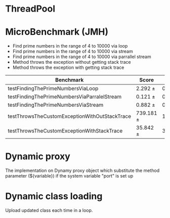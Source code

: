 # ThreadPool

# MicroBenchmark (JMH)
- Find prime numbers in the range of 4 to 10000 via loop
- Find prime numbers in the range of 4 to 10000 via stream
- Find prime numbers in the range of 4 to 10000 via  parrallel stream
- Method throws the exception without getting stack trace
- Method throws the exception with getting stack trace

|Benchmark                                                |   Score    | Error  |   Units |
|---------------------------------------------------------|------------|--------|---------|
|testFindingThePrimeNumbersViaLoop                        |   2.292 ±  | 0.339  |  ops/ms |
|testFindingThePrimeNumbersViaParralelStream              |   0.121 ±  | 0.022  |  ops/ms |
|testFindingThePrimeNumbersViaStream                      |   0.882 ±  | 0.045  |  ops/ms |
|testThrowsTheCustomExceptionWithOutStackTrace            |   739.181 ±| 109.759 |  ops/ms|
|testThrowsTheCustomExceptionWithStackTrace               |   35.842 ± | 3.453  |  ops/ms |


# Dynamic proxy
The implementation on Dynamy proxy object which substitute the method parameter (${variable}) if the system variable "port" is set up

# Dynamic class loading
Upload updated class each time in a loop. 


